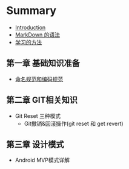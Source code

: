 # Summary

* [Introduction](README.md)
* [MarkDown 的语法](markdown-yu-fa.md)
* [学习的方法](xue-xi-de-fang-fa.md)

## 第一章 基础知识准备

* [命名规范和编码规范](ming-ming-gui-fan-he-bian-ma-gui-fan.md)

## 第二章 GIT相关知识

* Git Reset 三种模式
  * Git撤销&回滚操作\(git reset 和 get revert\)

## 第三章 设计模式

* Android MVP模式详解

